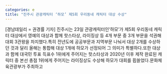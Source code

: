 ```yaml
---
categories: e
title: "진주시 관광캐릭터 ‘하모’ 제5회 우리동네 캐릭터 대상 수상"
---
```

[경남데일리 = 권경률 기자] 진주시는 23일 관광캐릭터인‘하모’가 제5회 우리동네 캐릭터 대상에서 영예의 대상과 함께 핫스타상, 라이징상 등 4개 부문 중 3개 부문을 석권해 대회 3관왕을 차지했다.특히 전년도에 공공부문과 지역부문 나눠서 대상 2개를 수상하던 것과 달리 올해는 통합해 대상 1개에 하모가 선정되어 그 의미가 특별하다.또한 대상과 함께 대국민 투표 득표수 1위에게 주어지는 핫스타상과 2020년 이후 제작 완료된 캐릭터 중 본선 총점 1위에게 주어지는 라이징상도 수상해 하모가 대회를 휩쓸었다.문화체육관광부가 주최하고